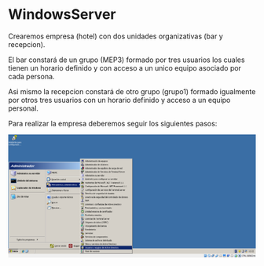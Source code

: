 # WindowsServer
Crearemos empresa (hotel) con dos unidades organizativas (bar y recepcion).

El bar constará de un grupo (MEP3) formado por tres usuarios los cuales tienen un horario definido y con acceso a un unico equipo asociado por cada persona.

Asi mismo la recepcion constará de otro grupo (grupo1) formado igualmente por otros tres usuarios con un horario definido y acceso a un equipo personal.

Para realizar la empresa deberemos seguir los siguientes pasos:

![foto](1.PNG)
